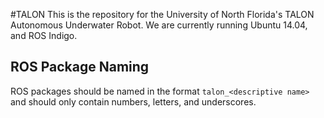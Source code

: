 #TALON
This is the repository for the University of North Florida's TALON Autonomous Underwater Robot. We are currently running Ubuntu 14.04, and ROS Indigo. 

## ROS Package Naming
ROS packages should be named in the format ```talon_<descriptive name>``` and should only contain numbers, letters, and underscores.

